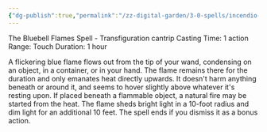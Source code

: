 ```yaml
---
{"dg-publish":true,"permalink":"/zz-digital-garden/3-0-spells/incendio-glacia/"}
---
```


The Bluebell Flames Spell - Transfiguration cantrip 
Casting Time: 1 action 
Range: Touch 
Duration: 1 hour 

A flickering blue flame flows out from the tip of your wand, condensing on an object, in a container, or in your hand. The flame remains there for the duration and only emanates heat directly upwards. It doesn't harm anything beneath or around it, and seems to hover slightly above whatever it's resting upon. If placed beneath a flammable object, a natural fire may be started from the heat. The flame sheds bright light in a 10-foot radius and dim light for an additional 10 feet. The spell ends if you dismiss it as a bonus action.